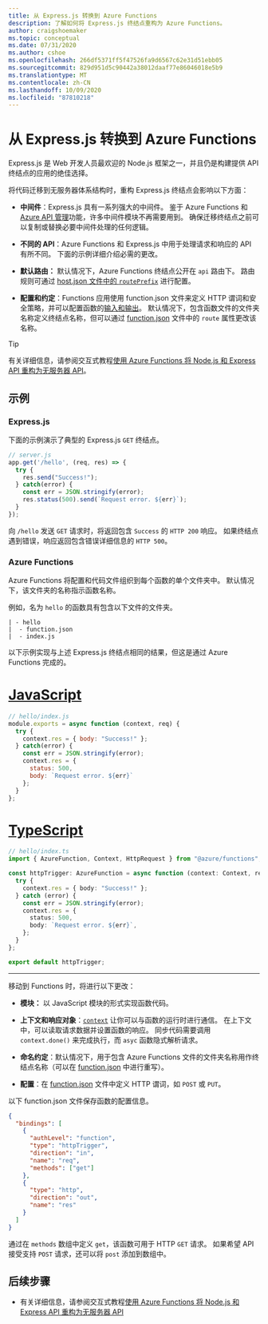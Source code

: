 ```yaml
---
title: 从 Express.js 转换到 Azure Functions
description: 了解如何将 Express.js 终结点重构为 Azure Functions。
author: craigshoemaker
ms.topic: conceptual
ms.date: 07/31/2020
ms.author: cshoe
ms.openlocfilehash: 266df5371ff5f47526fa9d6567c62e31d51ebb05
ms.sourcegitcommit: 829d951d5c90442a38012daaf77e86046018e5b9
ms.translationtype: MT
ms.contentlocale: zh-CN
ms.lasthandoff: 10/09/2020
ms.locfileid: "87810218"
---
```

# <a name="shifting-from-expressjs-to-azure-functions"></a>从 Express.js 转换到 Azure Functions

Express.js 是 Web 开发人员最欢迎的 Node.js 框架之一，并且仍是构建提供 API 终结点的应用的绝佳选择。

将代码迁移到无服务器体系结构时，重构 Express.js 终结点会影响以下方面：

- **中间件**：Express.js 具有一系列强大的中间件。 鉴于 Azure Functions 和 [Azure API 管理](../api-management/api-management-key-concepts.md)功能，许多中间件模块不再需要用到。 确保迁移终结点之前可以复制或替换必要中间件处理的任何逻辑。

- **不同的 API**：Azure Functions 和 Express.js 中用于处理请求和响应的 API 有所不同。 下面的示例详细介绍必需的更改。

- **默认路由：** 默认情况下，Azure Functions 终结点公开在 `api` 路由下。 路由规则可通过 [host.json 文件中的 `routePrefix`](./functions-bindings-http-webhook-output.md#hostjson-settings) 进行配置。

- **配置和约定**：Functions 应用使用 function.json 文件来定义 HTTP 谓词和安全策略，并可以配置函数的[输入和输出](./functions-triggers-bindings.md)。 默认情况下，包含函数文件的文件夹名称定义终结点名称，但可以通过 [function.json](./functions-bindings-http-webhook-trigger.md#customize-the-http-endpoint) 文件中的 `route` 属性更改该名称。

> [!TIP]
> 有关详细信息，请参阅交互式教程[使用 Azure Functions 将 Node.js 和 Express API 重构为无服务器 API](/learn/modules/shift-nodejs-express-apis-serverless/)。

## <a name="example"></a>示例

### <a name="expressjs"></a>Express.js

下面的示例演示了典型的 Express.js `GET` 终结点。

```javascript
// server.js
app.get('/hello', (req, res) => {
  try {
    res.send("Success!");
  } catch(error) {
    const err = JSON.stringify(error);
    res.status(500).send(`Request error. ${err}`);
  }
});
```

向 `/hello` 发送 `GET` 请求时，将返回包含 `Success` 的 `HTTP 200` 响应。 如果终结点遇到错误，响应返回包含错误详细信息的 `HTTP 500`。

### <a name="azure-functions"></a>Azure Functions

Azure Functions 将配置和代码文件组织到每个函数的单个文件夹中。 默认情况下，该文件夹的名称指示函数名称。

例如，名为 `hello` 的函数具有包含以下文件的文件夹。

``` files
| - hello
|  - function.json
|  - index.js
```

以下示例实现与上述 Express.js 终结点相同的结果，但这是通过 Azure Functions 完成的。

# <a name="javascript"></a>[JavaScript](#tab/javascript)

```javascript
// hello/index.js
module.exports = async function (context, req) {
  try {
    context.res = { body: "Success!" };
  } catch(error) {
    const err = JSON.stringify(error);
    context.res = {
      status: 500,
      body: `Request error. ${err}`
    };
  }
};
```

# <a name="typescript"></a>[TypeScript](#tab/typescript)

```typescript
// hello/index.ts
import { AzureFunction, Context, HttpRequest } from "@azure/functions";

const httpTrigger: AzureFunction = async function (context: Context, req: HttpRequest): Promise<void> {
  try {
    context.res = { body: "Success!" };
  } catch (error) {
    const err = JSON.stringify(error);
    context.res = {
      status: 500,
      body: `Request error. ${err}`,
    };
  }
};

export default httpTrigger;
```

---

移动到 Functions 时，将进行以下更改：

- **模块：** 以 JavaScript 模块的形式实现函数代码。

- **上下文和响应对象**：[`context`](./functions-reference-node.md#context-object) 让你可以与函数的运行时进行通信。 在上下文中，可以读取请求数据并设置函数的响应。 同步代码需要调用 `context.done()` 来完成执行，而 `asyc` 函数隐式解析请求。

- **命名约定**：默认情况下，用于包含 Azure Functions 文件的文件夹名称用作终结点名称（可以在 [function.json](./functions-bindings-http-webhook-trigger.md#customize-the-http-endpoint) 中进行重写）。

- **配置**：在 [function.json](./functions-bindings-http-webhook-trigger.md#customize-the-http-endpoint) 文件中定义 HTTP 谓词，如 `POST` 或 `PUT`。

以下 function.json 文件保存函数的配置信息。

```json
{
  "bindings": [
    {
      "authLevel": "function",
      "type": "httpTrigger",
      "direction": "in",
      "name": "req",
      "methods": ["get"]
    },
    {
      "type": "http",
      "direction": "out",
      "name": "res"
    }
  ]
}
```

通过在 `methods` 数组中定义 `get`，该函数可用于 HTTP `GET` 请求。 如果希望 API 接受支持 `POST` 请求，还可以将 `post` 添加到数组中。

## <a name="next-steps"></a>后续步骤

- 有关详细信息，请参阅交互式教程[使用 Azure Functions 将 Node.js 和 Express API 重构为无服务器 API](/learn/modules/shift-nodejs-express-apis-serverless/)